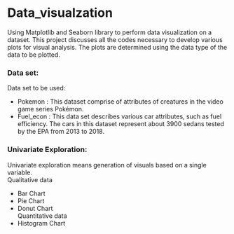 # Data_visualzation
Using Matplotlib and Seaborn library to perform data visualization on a dataset. This project discusses all the codes necessary to develop various plots for visual analysis.
The plots are determined using the data type of the data to be plotted.

### Data set:
Data set to be used:
- Pokemon : This dataset comprise of attributes of creatures in the video game series Pokémon.
- Fuel_econ : This data set describes various car attributes, such as fuel efficiency. The cars in this dataset represent about 3900 sedans tested by the EPA from 2013 to 2018.     

### Univariate Exploration: 
Univariate exploration means generation of visuals based on a single variable.    
  Qualitative data
  - Bar Chart
  - Pie Chart
  - Donut Chart         
  Quantitative data
  - Histogram Chart
